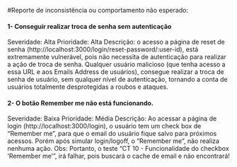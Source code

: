 #Reporte de inconsistência ou comportamento não esperado:

#### 1-	Conseguir realizar troca de senha sem autenticação
Severidade: Alta
Prioridade: Alta
Descrição: o acesso a página de reset de senha (http://localhost:3000/login/reset-password/:user-id), está extremamente vulnerável, pois não necessita de autenticação para realizar a ação de troca de senha. Qualquer usuário malicioso (que tenha acesso a essa URL e aos Emails Address de usuários), consegue realizar a troca de senha de usuário, sem qualquer nível de autenticação, tornando a conta de usuários totalmente desprotegidas a roubos e ataques.

#### 2-	O botão Remember me não está funcionando.
Severidade: Baixa
Prioridade: Média
Descrição: Ao acessar a página de login (http://localhost:3000/login), o usuário tem um check box de “Remember me”, para que o email do usuário fique salvo para próximos acessos. Porém após simular login/logoff, o “Remember me”, não realiza nenhuma ação.
Obs: Portanto, o teste “CT 10 - Funcionalidade do checkbox ‘Remember me’”, irá falhar, pois buscará o cache de email e não encontrará!




